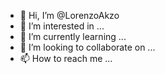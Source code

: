 - 👋 Hi, I’m @LorenzoAkzo
- 👀 I’m interested in ...
- 🌱 I’m currently learning ...
- 💞️ I’m looking to collaborate on ...
- 📫 How to reach me ...

<!---
LorenzoAkzo/LorenzoAkzo is a ✨ special ✨ repository because its `README.md` (this file) appears on your GitHub profile.
You can click the Preview link to take a look at your changes.
--->
